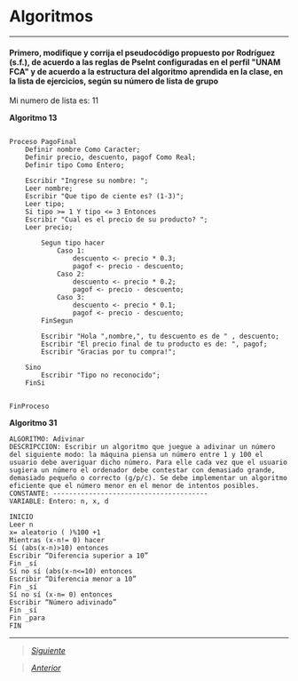 # Algoritmos

----

#### Primero, modifique y corrija el pseudocódigo propuesto por Rodríguez (s.f.), de acuerdo a las reglas de PseInt configuradas en el perfil "UNAM FCA" y de acuerdo a la estructura del algoritmo aprendida en la clase, en la lista de ejercicios, según su número de lista de grupo
Mi numero de lista es: 11


**Algoritmo 13**

```

Proceso PagoFinal
	Definir nombre Como Caracter;
	Definir precio, descuento, pagof Como Real;
	Definir tipo Como Entero;
	
	Escribir "Ingrese su nombre: ";
	Leer nombre;
	Escribir "Que tipo de ciente es? (1-3)";
	Leer tipo;
	Si tipo >= 1 Y tipo <= 3 Entonces
	Escribir "Cual es el precio de su producto? ";
	Leer precio;
		
		Segun tipo hacer
			Caso 1:
				descuento <- precio * 0.3;
				pagof <- precio - descuento;
			Caso 2:
				descuento <- precio * 0.2;
				pagof <- precio - descuento;
			Caso 3:
				descuento <- precio * 0.1;
				pagof <- precio - descuento;
		FinSegun
		
		Escribir "Hola ",nombre,", tu descuento es de " , descuento;
		Escribir "El precio final de tu producto es de: ", pagof;
		Escribir "Gracias por tu compra!";
		
	Sino
		Escribir "Tipo no reconocido";
	FinSi
	

FinProceso

```

**Algoritmo 31**

```
ALGORITMO: Adivinar
DESCRIPCCION: Escribir un algoritmo que juegue a adivinar un número del siguiente modo: la máquina piensa un número entre 1 y 100 el  usuario debe averiguar dicho número. Para elle cada vez que el usuario sugiera un número el ordenador debe contestar con demasiado grande, demasiado pequeño o correcto (g/p/c). Se debe implementar un algoritmo eficiente que el número menor en el menor de intentos posibles.
CONSTANTE: ---------------------------------------
VARIABLE: Entero: n, x, d

INICIO
Leer n
x= aleatorio ( )%100 +1
Mientras (x-n!= 0) hacer
Sí (abs(x-n)>10) entonces
Escribir “Diferencia superior a 10”
Fin _sí
Sí no sí (abs(x-n<=10) entonces
Escribir “Diferencia menor a 10”
Fin _sí
Sí no sí (x-n= 0) entonces
Escribir “Número adivinado”
Fin _sí
Fin _para
FIN

```

----

> [*Siguiente*](Practica9.md)

> [*Anterior*](Practica7.md)
